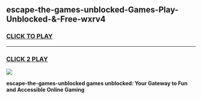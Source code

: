 
## escape-the-games-unblocked-Games-Play-Unblocked-&-Free-wxrv4
<h3>
<a href="https://premium76.site?title=escape-the-games-unblocked&ref=24A">CLICK TO PLAY</a></h3>
<hr>

<h3>
<a href="https://premium76.site?title=escape-the-games-unblocked&ref=24A">CLICK 2 PLAY</a>
  
</h3>

<a href="https://premium76.site?title=escape-the-games-unblocked&ref=24A"><img src="https://clearcache.store/games.png"></a>


**escape-the-games-unblocked games unblocked: Your Gateway to Fun and Accessible Online Gaming**
